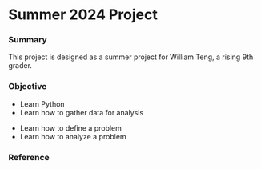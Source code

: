 # Summer 2024 Project

### Summary
This project is designed as a summer project for William Teng, a rising 9th grader.

### Objective
* Learn Python  
* Learn how to gather data for analysis
- Learn how to define a problem  
- Learn how to analyze a problem

### Reference
